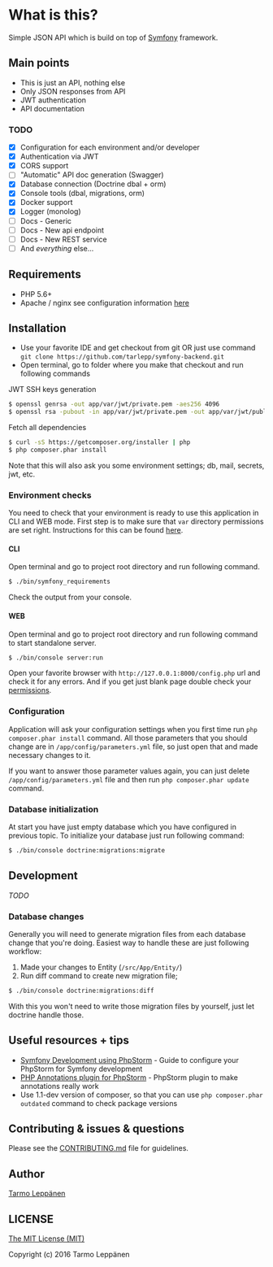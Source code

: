 # What is this?

Simple JSON API which is build on top of [Symfony](https://symfony.com/) framework.

## Main points
* This is just an API, nothing else
* Only JSON responses from API
* JWT authentication
* API documentation

### TODO
- [x] Configuration for each environment and/or developer
- [x] Authentication via JWT
- [x] CORS support
- [ ] "Automatic" API doc generation (Swagger)
- [x] Database connection (Doctrine dbal + orm)
- [x] Console tools (dbal, migrations, orm)
- [x] Docker support
- [x] Logger (monolog) 
- [ ] Docs - Generic 
- [ ] Docs - New api endpoint 
- [ ] Docs - New REST service
- [ ] And _everything_ else...

## Requirements
* PHP 5.6+
* Apache / nginx see configuration information [here](https://symfony.com/doc/current/cookbook/configuration/web_server_configuration.html)
 
## Installation
* Use your favorite IDE and get checkout from git OR just use command ```git clone https://github.com/tarlepp/symfony-backend.git```
* Open terminal, go to folder where you make that checkout and run following commands

JWT SSH keys generation
```bash
$ openssl genrsa -out app/var/jwt/private.pem -aes256 4096
$ openssl rsa -pubout -in app/var/jwt/private.pem -out app/var/jwt/public.pem
```

Fetch all dependencies
```bash
$ curl -sS https://getcomposer.org/installer | php
$ php composer.phar install
```

Note that this will also ask you some environment settings; db, mail, secrets, jwt, etc.

### Environment checks
You need to check that your environment is ready to use this application in CLI and WEB mode.
First step is to make sure that ```var``` directory permissions are set right. Instructions 
for this can be found [here](http://symfony.com/doc/current/book/installation.html#book-installation-permissions).

#### CLI
Open terminal and go to project root directory and run following command.

```bash
$ ./bin/symfony_requirements
```

Check the output from your console.

#### WEB
Open terminal and go to project root directory and run following command to start standalone server.

```bash
$ ./bin/console server:run
```

Open your favorite browser with ```http://127.0.0.1:8000/config.php``` url and check it for any errors.
And if you get just blank page double check your [permissions](http://symfony.com/doc/current/book/installation.html#book-installation-permissions).

### Configuration
Application will ask your configuration settings when you first time run ```php composer.phar install``` command.
All those parameters that you should change are in ```/app/config/parameters.yml``` file, so just open that and 
made necessary changes to it.

If you want to answer those parameter values again, you can just delete ```/app/config/parameters.yml``` file and
then run ```php composer.phar update``` command. 

### Database initialization
At start you have just empty database which you have configured in previous topic. To initialize your database
just run following command:

```bash
$ ./bin/console doctrine:migrations:migrate
```

## Development
*TODO*

### Database changes
Generally you will need to generate migration files from each database change that you're doing. Easiest way to
handle these are just following workflow:

1. Made your changes to Entity (```/src/App/Entity/```)
2. Run diff command to create new migration file; 
```bash
$ ./bin/console doctrine:migrations:diff
```

With this you won't need to write those migration files by yourself, just let doctrine handle those.

## Useful resources + tips
* [Symfony Development using PhpStorm](http://blog.jetbrains.com/phpstorm/2014/08/symfony-development-using-phpstorm/) - Guide to configure your PhpStorm for Symfony development
* [PHP Annotations plugin for PhpStorm](https://plugins.jetbrains.com/plugin/7320) - PhpStorm plugin to make annotations really work
* Use 1.1-dev version of composer, so that you can use ```php composer.phar outdated``` command to check package versions

## Contributing & issues & questions
Please see the [CONTRIBUTING.md](CONTRIBUTING.md) file for guidelines.

## Author
[Tarmo Leppänen](https://github.com/tarlepp)

## LICENSE
[The MIT License (MIT)](LICENSE)

Copyright (c) 2016 Tarmo Leppänen
